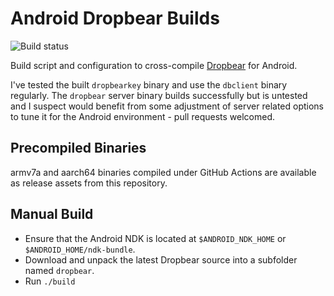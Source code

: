 Android Dropbear Builds
=======================

![Build status](https://github.com/ribbons/android-dropbear/workflows/Build/badge.svg)

Build script and configuration to cross-compile
[Dropbear](https://matt.ucc.asn.au/dropbear/dropbear.html) for Android.

I've tested the built `dropbearkey` binary and use the `dbclient` binary
regularly.  The `dropbear` server binary builds successfully but is untested
and I suspect would benefit from some adjustment of server related options to
tune it for the Android environment - pull requests welcomed.


Precompiled Binaries
--------------------

armv7a and aarch64 binaries compiled under GitHub Actions are available as
release assets from this repository.


Manual Build
------------

* Ensure that the Android NDK is located at `$ANDROID_NDK_HOME` or
  `$ANDROID_HOME/ndk-bundle`.
* Download and unpack the latest Dropbear source into a subfolder named
  `dropbear`.
* Run `./build`
